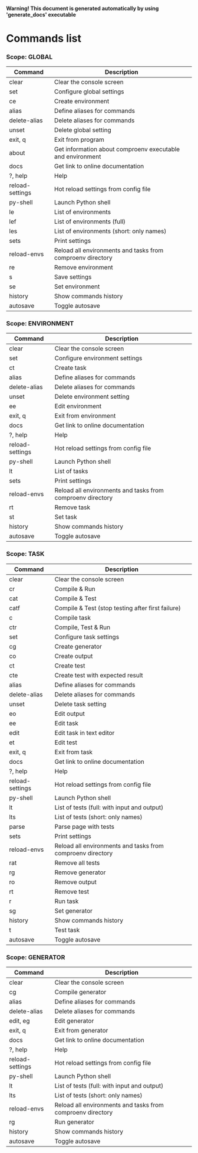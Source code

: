 #### Warning! This document is generated automatically by using 'generate_docs' executable

# Commands list

### Scope: GLOBAL

| Command | Description |
|---------|-------------|
| clear | Clear the console screen |
| set | Configure global settings |
| ce | Create environment |
| alias | Define aliases for commands |
| delete-alias | Delete aliases for commands |
| unset | Delete global setting |
| exit, q | Exit from program |
| about | Get information about comproenv executable and environment |
| docs | Get link to online documentation |
| ?, help | Help |
| reload-settings | Hot reload settings from config file |
| py-shell | Launch Python shell |
| le | List of environments |
| lef | List of environments (full) |
| les | List of environments (short: only names) |
| sets | Print settings |
| reload-envs | Reload all environments and tasks from comproenv directory |
| re | Remove environment |
| s | Save settings |
| se | Set environment |
| history | Show commands history |
| autosave | Toggle autosave |


### Scope: ENVIRONMENT

| Command | Description |
|---------|-------------|
| clear | Clear the console screen |
| set | Configure environment settings |
| ct | Create task |
| alias | Define aliases for commands |
| delete-alias | Delete aliases for commands |
| unset | Delete environment setting |
| ee | Edit environment |
| exit, q | Exit from environment |
| docs | Get link to online documentation |
| ?, help | Help |
| reload-settings | Hot reload settings from config file |
| py-shell | Launch Python shell |
| lt | List of tasks |
| sets | Print settings |
| reload-envs | Reload all environments and tasks from comproenv directory |
| rt | Remove task |
| st | Set task |
| history | Show commands history |
| autosave | Toggle autosave |


### Scope: TASK

| Command | Description |
|---------|-------------|
| clear | Clear the console screen |
| cr | Compile & Run |
| cat | Compile & Test |
| catf | Compile & Test (stop testing after first failure) |
| c | Compile task |
| ctr | Compile, Test & Run |
| set | Configure task settings |
| cg | Create generator |
| co | Create output |
| ct | Create test |
| cte | Create test with expected result |
| alias | Define aliases for commands |
| delete-alias | Delete aliases for commands |
| unset | Delete task setting |
| eo | Edit output |
| ee | Edit task |
| edit | Edit task in text editor |
| et | Edit test |
| exit, q | Exit from task |
| docs | Get link to online documentation |
| ?, help | Help |
| reload-settings | Hot reload settings from config file |
| py-shell | Launch Python shell |
| lt | List of tests (full: with input and output) |
| lts | List of tests (short: only names) |
| parse | Parse page with tests |
| sets | Print settings |
| reload-envs | Reload all environments and tasks from comproenv directory |
| rat | Remove all tests |
| rg | Remove generator |
| ro | Remove output |
| rt | Remove test |
| r | Run task |
| sg | Set generator |
| history | Show commands history |
| t | Test task |
| autosave | Toggle autosave |


### Scope: GENERATOR

| Command | Description |
|---------|-------------|
| clear | Clear the console screen |
| cg | Compile generator |
| alias | Define aliases for commands |
| delete-alias | Delete aliases for commands |
| edit, eg | Edit generator |
| exit, q | Exit from generator |
| docs | Get link to online documentation |
| ?, help | Help |
| reload-settings | Hot reload settings from config file |
| py-shell | Launch Python shell |
| lt | List of tests (full: with input and output) |
| lts | List of tests (short: only names) |
| reload-envs | Reload all environments and tasks from comproenv directory |
| rg | Run generator |
| history | Show commands history |
| autosave | Toggle autosave |
